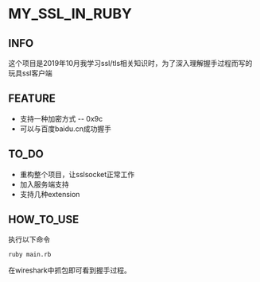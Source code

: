 # MY_SSL_IN_RUBY

## INFO

这个项目是2019年10月我学习ssl/tls相关知识时，为了深入理解握手过程而写的玩具ssl客户端

## FEATURE

+ 支持一种加密方式 -- 0x9c
+ 可以与百度baidu.cn成功握手

## TO_DO

+ 重构整个项目，让sslsocket正常工作
+ 加入服务端支持
+ 支持几种extension

## HOW_TO_USE

执行以下命令

```shell
ruby main.rb
```

在wireshark中抓包即可看到握手过程。

